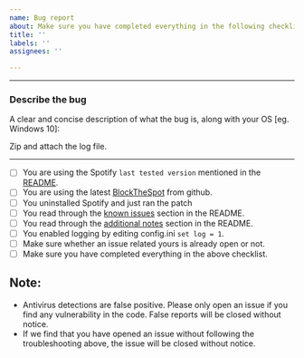 ```yaml
---
name: Bug report
about: Make sure you have completed everything in the following checklist.
title: ''
labels: ''
assignees: ''

---
```


---
### Describe the bug
A clear and concise description of what the bug is, along with your OS [eg. Windows 10]:

Zip and attach the log file.

---

 - [ ] You are using the Spotify `last tested version` mentioned in the [README](https://github.com/mrpond/BlockTheSpot/blob/master/README.md).
 - [ ] You are using the latest [BlockTheSpot](https://www.github.com/mrpond/BlockTheSpot/releases) from github.
 - [ ] You uninstalled Spotify and just ran the patch
 - [ ] You read through the [known issues](https://github.com/mrpond/BlockTheSpot/blob/master/README.md#known-issues) section in the README.
 - [ ] You read through the [additional notes](https://github.com/mrpond/BlockTheSpot/blob/master/README.md#additional-notes) section in the README.
 - [ ] You enabled logging by editing config.ini `set log = 1`.
 - [ ] Make sure whether an issue related yours is already open or not.
 - [ ] Make sure you have completed everything in the above checklist.

## Note: 
- Antivirus detections are false positive. Please only open an issue if you find any vulnerability in the code. False reports will be closed without notice.
- If we find that you have opened an issue without following the troubleshooting above, the issue will be closed without notice.

<!-- Remove this line and 

## Feature Request 
Provide a detailed explanation of the requested feature and its use case. Feature should be present in the Premium version of Spotify.

this line to enable feature request.--->
